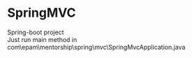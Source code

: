 # SpringMVC
Spring-boot project   
Just run main method in com\epam\mentorship\spring\mvc\SpringMvcApplication.java
